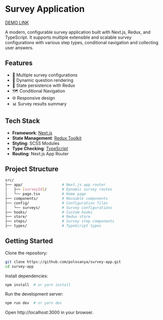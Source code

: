 # Survey Application

[DEMO LINK](https://survey-app-xi.vercel.app/)

A modern, configurable survey application built with Next.js, Redux, and TypeScript.
It supports multiple extensible and scalable survey configurations with various step types, conditional navigation and collecting user answers.

## Features

- 🚀 Multiple survey configurations
- 📝 Dynamic question rendering
- 🔄 State persistence with Redux
- 🗺️ Conditional Navigation
- 🌐 Responsive design
- 📊 Survey results summary

## Tech Stack

- **Framework**: [Next.js](https://nextjs.org/)
- **State Management**: [Redux Toolkit](https://redux-toolkit.js.org/)
- **Styling**: SCSS Modules
- **Type Checking**: [TypeScript](https://www.typescriptlang.org/)
- **Routing**: Next.js App Router

## Project Structure

```bash
src/
├── app/                  # Next.js app router
│   ├── [surveyId]/       # Dynamic survey routes
│   └── page.tsx          # Home page
├── components/           # Reusable components
├── config/               # Configuration files
│   └── surveys/          # Survey configurations
├── hooks/                # Custom hooks
├── store/                # Redux store
├── steps/                # Survey step components
├── types/                # TypeScript types
```
## Getting Started

Clone the repository:

```bash
git clone https://github.com/polosanya/survey-app.git
cd survey-app
```

Install dependencies:

```bash
npm install  # or yarn install
```

Run the development server:

```bash
npm run dev  # or yarn dev
```

Open http://localhost:3000 in your browser.
